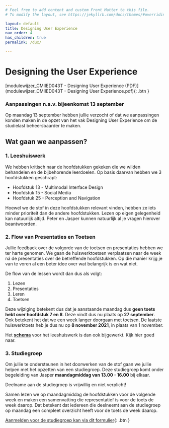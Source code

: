 ```yaml
---
# Feel free to add content and custom Front Matter to this file.
# To modify the layout, see https://jekyllrb.com/docs/themes/#overriding-theme-defaults

layout: default
title: Designing User Experience
nav_order: 4
has_children: true
permalink: /dux/

---
```


# Designing the User Experience

[modulewijzer_CMIIED043T - Designing User Experience (PDF)](modulewijzer_CMIIED043T - Designing User Experience.pdf){: .btn }

### Aanpassingen n.a.v. bijeenkomst 13 september

Op maandag 13 september hebben jullie verzocht of dat we aanpassingen konden maken in de opzet van het vak Designing User Experience om de studielast beheersbaarder te maken.


## Wat gaan we aanpassen?

### 1. Leeshuiswerk 
We hebben kritisch naar de hoofdstukken gekeken die we wilden behandelen en de bijbehorende leerdoelen. Op basis daarvan hebben we 3 hoofdstukken geschrapt:

- Hoofdstuk 13 - Multimodal Interface Design
- Hoofdstuk 15 - Social Media
- Hoofdstuk 25 - Perception and Navigation

Hoewel we de stof in deze hoofdstukken relevant vinden, hebben ze iets minder prioriteit dan de andere hoofdstukken. Lezen op eigen gelegenheid kan natuurlijk altijd. Peter en Jasper kunnen natuurlijk al je vragen hierover beantwoorden.

### 2. Flow van Presentaties en Toetsen
Jullie feedback over de volgorde van de toetsen en presentaties hebben we ter harte genomen. We gaan de huiswerktoetsen verplaatsen naar de week ná de presentaties over de betreffende hoofdstukken. Op die manier krijg je van te voren al een beter idee over wat belangrijk is en wat niet.

De flow van de lessen wordt dan dus als volgt:
1. Lezen
2. Presentaties
3. Leren
4. Toetsen

Deze wijziging betekent dus dat je aanstaande maandag dus **geen toets hebt over hoofdstuk 7 en 8**. Deze vindt dus nu plaats op **27 september**. Ook betekent het dat we een week langer doorgaan met toetsen. De laatste huiswerktoets heb je dus nu op **8 november 2021**, in plaats van 1 november.

Het [**schema**](leeshuiswerk.pdf) voor het leeshuiswerk is dan ook bijgewerkt. Kijk hier goed naar.

### 3. Studiegroep
Om jullie te ondersteunen in het doorwerken van de stof gaan we jullie helpen met het opzetten van een studiegroep. Deze studiegroep komt onder begeleiding van Jasper **maandagmiddag van 13.00 - 16.00** bij elkaar. 

Deelname aan de studiegroep is vrijwillig en niet verplicht!

Samen lezen we op maandagmiddag de hoofdstukken voor de volgende week en maken een samenvatting die representatief is voor de toets de week daarop. Dat betekent dat iedereen die deelneemt aan de studiegroep op maandag een compleet overzicht heeft voor de toets de week daarop.

[Aanmelden voor de studiegroep kan via dit formulier](https://forms.office.com/r/N6nW6sXpr0){: .btn }

